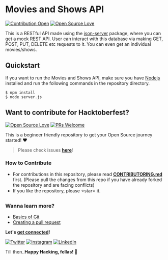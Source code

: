# Movies and Shows API
[![Contribution Open](https://img.shields.io/badge/contributions-welcome-brightgreen.svg?style=flat)](https://github.com/nayyyhaa/movies-and-shows-api/CONTRIBUTING.md)
[![Open Source Love](https://badges.frapsoft.com/os/v1/open-source.svg?v=103)](https://github.com/nayyyhaa/movies-and-shows-api/issues)

This is a RESTful API made using the [json-server](https://github.com/typicode/json-server) package, where you can get a mock REST API.
User can interact with this database via making GET, POST, PUT, DELETE etc requests to it. You can even get an individual movies/shows. 

## Quickstart
If you want to run the Movies and Shows API, make sure you have [Nodejs](https://nodejs.org/en/) installed and run the following commands in the repository directory.
```
$ npm install
$ node server.js
```

## Want to contribute for Hacktoberfest?

[![Open Source Love](https://badges.frapsoft.com/os/v2/open-source.svg?v=103)](https://github.com/nayyyhaa) [![PRs Welcome](https://img.shields.io/badge/PRs-welcome-brightgreen.svg?style=flat&logo=github)](https://github.com/nayyyhaa/movies-and-shows-api/pulls)

This is a begineer friendly repository to get your Open Source journey started! ❤️
> Please check issues **[here](https://github.com/nayyyhaa/movies-and-shows-api/issues/)**!

### How to Contribute 
- For contributions in this repository, please read **[CONTRIBUTORING.md](https://github.com/nayyyhaa/movies-and-shows-api/blob/main/CONTRIBUTING.md)** first. (Please pull the changes from this repo if you have already forked the repository and are facing conflicts)
- If you like the repository, please ⭐star⭐ it.

### Wanna learn more?

- [Basics of Git](https://try.github.io)
- [Creating a pull request](https://services.github.com/on-demand/intro-to-github/create-pull-request)

**Let's [get connected](https://www.linkedin.com/in/nayyyhaa/)!**
 
[![Twitter](https://img.shields.io/badge/Twitter-1DA1F2?style=for-the-badge&logo=twitter&logoColor=whitel)](https://twitter.com/nayyyhaa)  [![Instagram](https://img.shields.io/badge/Instagram-E4405F?style=for-the-badge&logo=instagram&logoColor=white)](https://www.instagram.com/nehacode/) [![LinkedIn](https://img.shields.io/badge/LinkedIn-0077B5?style=for-the-badge&logo=linkedin&logoColor=white)](https://www.linkedin.com/in/nayyyhaa/)

Till then..**Happy Hacking, fellas! 🎃**
